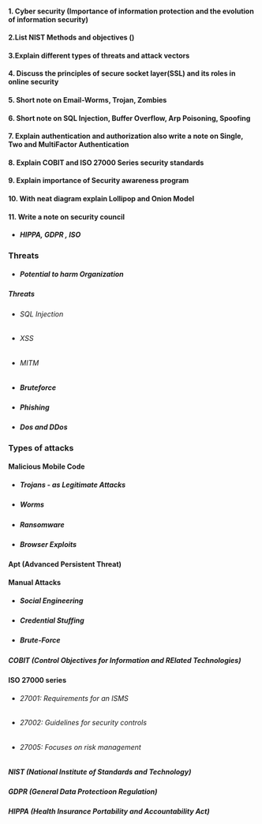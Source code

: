 #### 1. Cyber security (Importance of information protection and the evolution of information security)
#### 2.List NIST Methods and objectives ()
#### 3.Explain different types of threats and attack vectors
#### 4. Discuss the principles of secure socket layer(SSL) and its roles in online security
#### 5. Short note on Email-Worms, Trojan,  Zombies
#### 6. Short note on SQL Injection, Buffer Overflow, Arp Poisoning, Spoofing
#### 7.  Explain authentication and authorization also write a note on Single, Two and MultiFactor Authentication
#### 8. Explain COBIT and ISO 27000 Series security standards
#### 9. Explain importance of Security awareness program 
#### 10. With neat diagram explain Lollipop and Onion Model

#### 11. Write a note on security council 
- ##### HIPPA, GDPR , ISO

### Threats
- ##### Potential to harm Organization
##### Threats
  - ###### SQL Injection
  - ###### XSS
  - ###### MITM
  - ##### Bruteforce
  - ##### Phishing
  - ##### Dos and DDos 
### Types of attacks
#### Malicious Mobile Code
- ##### Trojans - as Legitimate Attacks
- ##### Worms
- ##### Ransomware
- ##### Browser Exploits
#### Apt (Advanced Persistent Threat)
#### Manual Attacks
- ##### Social Engineering
- ##### Credential Stuffing
- ##### Brute-Force

##### COBIT (Control Objectives for Information and RElated Technologies)
#### ISO 27000 series
- ###### 27001: Requirements for an ISMS
- ###### 27002: Guidelines for security controls
- ###### 27005: Focuses on risk management
##### NIST (National Institute of Standards and Technology)
##### GDPR (General Data Protectioon Regulation)
##### HIPPA (Health Insurance Portability and Accountability Act)